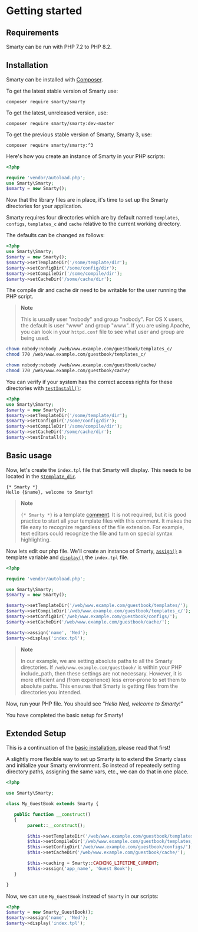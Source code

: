# Getting started

## Requirements
Smarty can be run with PHP 7.2 to PHP 8.2.

## Installation
Smarty can be installed with [Composer](https://getcomposer.org/).

To get the latest stable version of Smarty use:
```shell
composer require smarty/smarty
```

To get the latest, unreleased version, use:
```shell
composer require smarty/smarty:dev-master
```

To get the previous stable version of Smarty, Smarty 3, use:
```shell
composer require smarty/smarty:^3
```

Here's how you create an instance of Smarty in your PHP scripts:
```php
<?php

require 'vendor/autoload.php';
use Smarty\Smarty;
$smarty = new Smarty();
```

Now that the library files are in place, it's time to set up the Smarty
directories for your application.

Smarty requires four directories which are by default named `templates`, `configs`, `templates_c` and `cache` 
relative to the current working directory.

The defaults can be changed as follows:

```php
<?php
use Smarty\Smarty;
$smarty = new Smarty();
$smarty->setTemplateDir('/some/template/dir');
$smarty->setConfigDir('/some/config/dir');
$smarty->setCompileDir('/some/compile/dir');
$smarty->setCacheDir('/some/cache/dir');
```

The compile dir and cache dir need to be writable for the user running the PHP script.

> **Note**
>
> This is usually user "nobody" and group "nobody". For OS X users, the
> default is user "www" and group "www". If you are using Apache, you
> can look in your `httpd.conf` file to see what user and group are
> being used.

```bash
chown nobody:nobody /web/www.example.com/guestbook/templates_c/
chmod 770 /web/www.example.com/guestbook/templates_c/

chown nobody:nobody /web/www.example.com/guestbook/cache/
chmod 770 /web/www.example.com/guestbook/cache/
```

You can verify if your system has the correct access rights for
    these directories with [`testInstall()`](./programmers/api-functions/api-test-install.md):

```php
<?php
use Smarty\Smarty;
$smarty = new Smarty();
$smarty->setTemplateDir('/some/template/dir');
$smarty->setConfigDir('/some/config/dir');
$smarty->setCompileDir('/some/compile/dir');
$smarty->setCacheDir('/some/cache/dir');
$smarty->testInstall();
```

## Basic usage

Now, let's create the `index.tpl` file that Smarty will display. This
needs to be located in the [`$template_dir`](./programmers/api-variables/variable-template-dir.md).

```smarty
{* Smarty *}
Hello {$name}, welcome to Smarty!
```

> **Note**
>
> `{* Smarty *}` is a template [comment](./designers/language-basic-syntax/language-syntax-comments.md). It
> is not required, but it is good practice to start all your template
> files with this comment. It makes the file easy to recognize
> regardless of the file extension. For example, text editors could
> recognize the file and turn on special syntax highlighting.

Now lets edit our php file. We'll create an instance of Smarty,
[`assign()`](./programmers/api-functions/api-assign.md) a template variable and
[`display()`](./programmers/api-functions/api-display.md) the `index.tpl` file.

```php
<?php

require 'vendor/autoload.php';

use Smarty\Smarty;
$smarty = new Smarty();

$smarty->setTemplateDir('/web/www.example.com/guestbook/templates/');
$smarty->setCompileDir('/web/www.example.com/guestbook/templates_c/');
$smarty->setConfigDir('/web/www.example.com/guestbook/configs/');
$smarty->setCacheDir('/web/www.example.com/guestbook/cache/');

$smarty->assign('name', 'Ned');
$smarty->display('index.tpl');

```

> **Note**
>
> In our example, we are setting absolute paths to all the Smarty
> directories. If `/web/www.example.com/guestbook/` is within your PHP
> include\_path, then these settings are not necessary. However, it is
> more efficient and (from experience) less error-prone to set them to
> absolute paths. This ensures that Smarty is getting files from the
> directories you intended.

Now, run your PHP file. You should see *"Hello Ned, welcome to Smarty!"*

You have completed the basic setup for Smarty!

## Extended Setup

This is a continuation of the [basic installation](#installation), please read that first!

A slightly more flexible way to set up Smarty is to extend the Smarty
class and initialize your Smarty
environment. So instead of repeatedly setting directory paths, assigning
the same vars, etc., we can do that in one place.

```php
<?php

use Smarty\Smarty;

class My_GuestBook extends Smarty {

   public function __construct()
   {
        parent::__construct();

        $this->setTemplateDir('/web/www.example.com/guestbook/templates/');
        $this->setCompileDir('/web/www.example.com/guestbook/templates_c/');
        $this->setConfigDir('/web/www.example.com/guestbook/configs/');
        $this->setCacheDir('/web/www.example.com/guestbook/cache/');

        $this->caching = Smarty::CACHING_LIFETIME_CURRENT;
        $this->assign('app_name', 'Guest Book');
   }

}
```

Now, we can use `My_GuestBook` instead of `Smarty` in our scripts:
```php
<?php
$smarty = new Smarty_GuestBook();
$smarty->assign('name', 'Ned');
$smarty->display('index.tpl');
```
